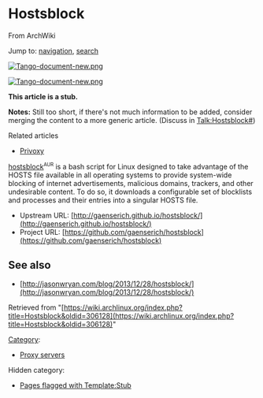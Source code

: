 # Hostsblock

From ArchWiki

Jump to: [navigation](#column-one), [search](#searchInput)

[![Tango-document-new.png](/images/f/f0/Tango-document-new.png)](/index.php/File:Tango-document-new.png)

[![Tango-document-new.png](/images/f/f0/Tango-document-new.png)](/index.php/File:Tango-document-new.png)

**This article is a stub.**

**Notes:** Still too short, if there's not much information to be added, consider merging the content to a more generic article. (Discuss in [Talk:Hostsblock#](https://wiki.archlinux.org/index.php/Talk:Hostsblock))

Related articles

*   [Privoxy](/index.php/Privoxy "Privoxy")

[hostsblock](https://aur.archlinux.org/packages/hostsblock/)<sup><small>AUR</small></sup> is a bash script for Linux designed to take advantage of the HOSTS file available in all operating systems to provide system-wide blocking of internet advertisements, malicious domains, trackers, and other undesirable content. To do so, it downloads a configurable set of blocklists and processes and their entries into a singular HOSTS file.

*   Upstream URL: [http://gaenserich.github.io/hostsblock/](http://gaenserich.github.io/hostsblock/)
*   Project URL: [https://github.com/gaenserich/hostsblock](https://github.com/gaenserich/hostsblock)

## See also

*   [http://jasonwryan.com/blog/2013/12/28/hostsblock/](http://jasonwryan.com/blog/2013/12/28/hostsblock/)

Retrieved from "[https://wiki.archlinux.org/index.php?title=Hostsblock&oldid=306128](https://wiki.archlinux.org/index.php?title=Hostsblock&oldid=306128)"

[Category](/index.php/Special:Categories "Special:Categories"):

*   [Proxy servers](/index.php/Category:Proxy_servers "Category:Proxy servers")

Hidden category:

*   [Pages flagged with Template:Stub](/index.php/Category:Pages_flagged_with_Template:Stub "Category:Pages flagged with Template:Stub")